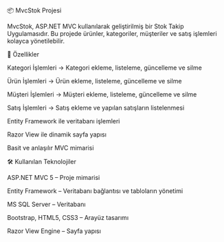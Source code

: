 📦 MvcStok Projesi

MvcStok, ASP.NET MVC kullanılarak geliştirilmiş bir Stok Takip Uygulamasıdır.
Bu projede ürünler, kategoriler, müşteriler ve satış işlemleri kolayca yönetilebilir.

🚀 Özellikler

Kategori İşlemleri → Kategori ekleme, listeleme, güncelleme ve silme

Ürün İşlemleri → Ürün ekleme, listeleme, güncelleme ve silme

Müşteri İşlemleri → Müşteri ekleme, listeleme, güncelleme ve silme

Satış İşlemleri → Satış ekleme ve yapılan satışların listelenmesi

Entity Framework ile veritabanı işlemleri

Razor View ile dinamik sayfa yapısı

Basit ve anlaşılır MVC mimarisi

🛠 Kullanılan Teknolojiler

ASP.NET MVC 5 – Proje mimarisi

Entity Framework – Veritabanı bağlantısı ve tabloların yönetimi

MS SQL Server – Veritabanı

Bootstrap, HTML5, CSS3 – Arayüz tasarımı

Razor View Engine – Sayfa yapısı
